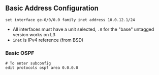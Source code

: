 
## Basic Address Configuration

```
set interface ge-0/0/0.0 family inet address 10.0.12.1/24
```

* All interfaces must have a unit selected, `.0` for the "base" untagged version works on L3
* `inet` is IPv4 reference (from BSD)


### Basic OSPF

```
# To enter subconfig
edit protocols ospf area 0.0.0.0

```